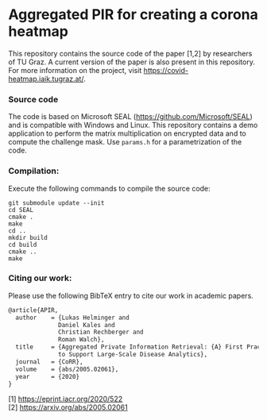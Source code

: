 # Aggregated PIR for creating a corona heatmap

This repository contains the source code of the paper [1,2] by researchers of TU Graz. A current version of the paper is also present in this repository. For more information on the project, visit https://covid-heatmap.iaik.tugraz.at/.

### Source code
The code is based on Microsoft SEAL (https://github.com/Microsoft/SEAL) and is compatible with Windows and Linux.
This repository contains a demo application to perform the matrix multiplication on encrypted data and to compute the challenge mask. Use `params.h` for a parametrization of the code.

### Compilation:
Execute the following commands to compile the source code:
```
git submodule update --init
cd SEAL
cmake .
make
cd ..
mkdir build
cd build
cmake ..
make
```

### Citing our work:
Please use the following BibTeX entry to cite our work in academic papers.

```tex
@article{APIR,
  author    = {Lukas Helminger and
              Daniel Kales and
              Christian Rechberger and
              Roman Walch},
  title     = {Aggregated Private Information Retrieval: {A} First Practical Implementation
              to Support Large-Scale Disease Analytics},
  journal   = {CoRR},
  volume    = {abs/2005.02061},
  year      = {2020}
}
```


[1] https://eprint.iacr.org/2020/522 <br/>
[2] https://arxiv.org/abs/2005.02061
